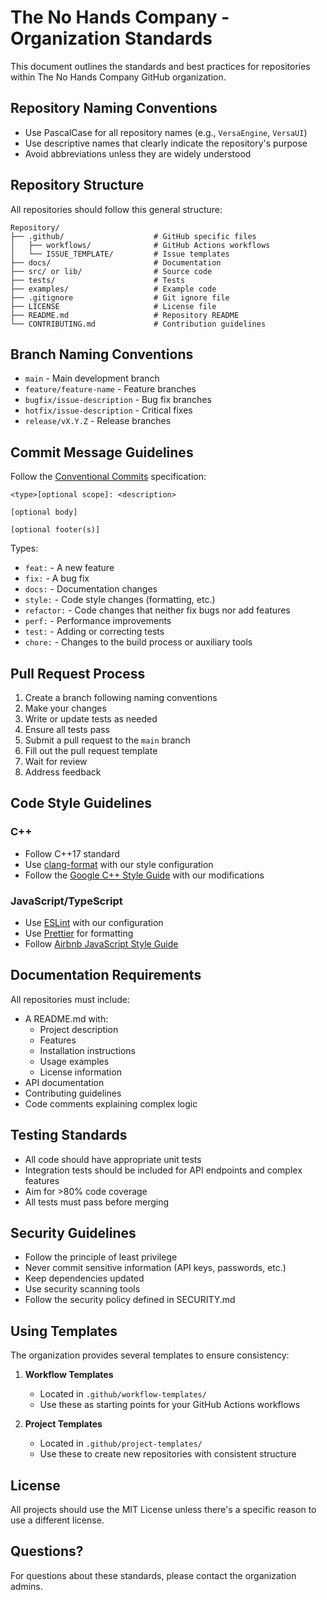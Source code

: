 # The No Hands Company - Organization Standards

This document outlines the standards and best practices for repositories within The No Hands Company GitHub organization.

## Repository Naming Conventions

- Use PascalCase for all repository names (e.g., `VersaEngine`, `VersaUI`)
- Use descriptive names that clearly indicate the repository's purpose
- Avoid abbreviations unless they are widely understood

## Repository Structure

All repositories should follow this general structure:

```
Repository/
├── .github/                    # GitHub specific files
│   ├── workflows/              # GitHub Actions workflows
│   └── ISSUE_TEMPLATE/         # Issue templates
├── docs/                       # Documentation
├── src/ or lib/                # Source code
├── tests/                      # Tests
├── examples/                   # Example code
├── .gitignore                  # Git ignore file
├── LICENSE                     # License file
├── README.md                   # Repository README
└── CONTRIBUTING.md             # Contribution guidelines
```

## Branch Naming Conventions

- `main` - Main development branch
- `feature/feature-name` - Feature branches
- `bugfix/issue-description` - Bug fix branches
- `hotfix/issue-description` - Critical fixes
- `release/vX.Y.Z` - Release branches

## Commit Message Guidelines

Follow the [Conventional Commits](https://www.conventionalcommits.org/) specification:

```
<type>[optional scope]: <description>

[optional body]

[optional footer(s)]
```

Types:
- `feat:` - A new feature
- `fix:` - A bug fix
- `docs:` - Documentation changes
- `style:` - Code style changes (formatting, etc.)
- `refactor:` - Code changes that neither fix bugs nor add features
- `perf:` - Performance improvements
- `test:` - Adding or correcting tests
- `chore:` - Changes to the build process or auxiliary tools

## Pull Request Process

1. Create a branch following naming conventions
2. Make your changes
3. Write or update tests as needed
4. Ensure all tests pass
5. Submit a pull request to the `main` branch
6. Fill out the pull request template
7. Wait for review
8. Address feedback

## Code Style Guidelines

### C++
- Follow C++17 standard
- Use [clang-format](https://clang.llvm.org/docs/ClangFormat.html) with our style configuration
- Follow the [Google C++ Style Guide](https://google.github.io/styleguide/cppguide.html) with our modifications

### JavaScript/TypeScript
- Use [ESLint](https://eslint.org/) with our configuration
- Use [Prettier](https://prettier.io/) for formatting
- Follow [Airbnb JavaScript Style Guide](https://github.com/airbnb/javascript)

## Documentation Requirements

All repositories must include:
- A README.md with:
  - Project description
  - Features
  - Installation instructions
  - Usage examples
  - License information
- API documentation
- Contributing guidelines
- Code comments explaining complex logic

## Testing Standards

- All code should have appropriate unit tests
- Integration tests should be included for API endpoints and complex features
- Aim for >80% code coverage
- All tests must pass before merging

## Security Guidelines

- Follow the principle of least privilege
- Never commit sensitive information (API keys, passwords, etc.)
- Keep dependencies updated
- Use security scanning tools
- Follow the security policy defined in SECURITY.md

## Using Templates

The organization provides several templates to ensure consistency:

1. **Workflow Templates**
   - Located in `.github/workflow-templates/`
   - Use these as starting points for your GitHub Actions workflows

2. **Project Templates**
   - Located in `.github/project-templates/`
   - Use these to create new repositories with consistent structure

## License

All projects should use the MIT License unless there's a specific reason to use a different license.

## Questions?

For questions about these standards, please contact the organization admins. 